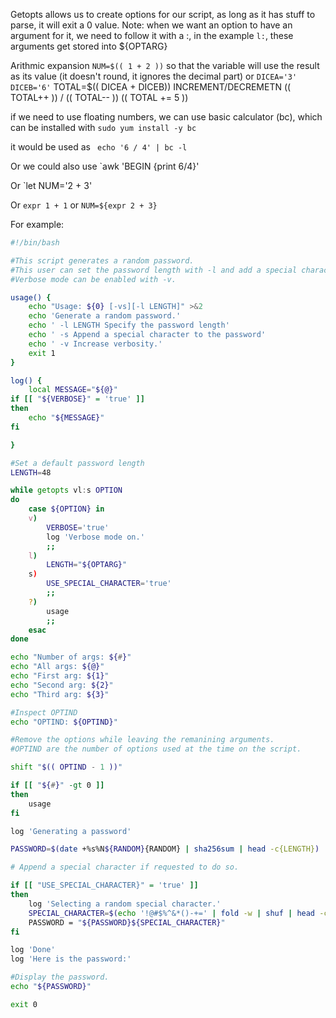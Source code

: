 Getopts allows us to create options for our script, as long as it has stuff to parse, it will exit a 0 value.
Note: when we want an option to have an argument for it, we need to follow it with a :, in the example `l:`, these arguments get stored into ${OPTARG}


Arithmic expansion `NUM=$(( 1 + 2 ))` so that the variable will use the result as its value (it doesn't round, it ignores the decimal part)
or `DICEA='3'` `DICEB='6'` TOTAL=$(( DICEA + DICEB))
INCREMENT/DECREMETN (( TOTAL++ )) / (( TOTAL-- )) (( TOTAL += 5 ))

if we need to use floating numbers, we can use basic calculator (bc), which can be installed with `sudo yum install -y bc`

it would be used as ` echo '6 / 4' | bc -l`

Or we could also use `awk 'BEGIN {print 6/4}' 

Or `let NUM='2 + 3'

Or `expr 1 + 1` or `NUM=${expr 2 + 3}`



For example:

```bash
#!/bin/bash

#This script generates a random password.
#This user can set the password length with -l and add a special character with -s.
#Verbose mode can be enabled with -v.

usage() {
	echo "Usage: ${0} [-vs][-l LENGTH]" >&2
	echo 'Generate a random password.'
	echo ' -l LENGTH Specify the password length'
	echo ' -s Append a special character to the password'
	echo ' -v Increase verbosity.'
	exit 1
}

log() {
	local MESSAGE="${@}"
if [[ "${VERBOSE}" = 'true' ]]
then
	echo "${MESSAGE}"
fi

}

#Set a default password length
LENGTH=48

while getopts vl:s OPTION
do
	case ${OPTION} in
	v) 
		VERBOSE='true'
		log 'Verbose mode on.'
		;;
	l)
		LENGTH="${OPTARG}"
	s) 
		USE_SPECIAL_CHARACTER='true'
		;;
	?)
		usage
		;;
	esac
done

echo "Number of args: ${#}"
echo "All args: ${@}"
echo "First arg: ${1}"
echo "Second arg: ${2}"
echo "Third arg: ${3}"

#Inspect OPTIND
echo "OPTIND: ${OPTIND}"

#Remove the options while leaving the remanining arguments.
#OPTIND are the number of options used at the time on the script.

shift "$(( OPTIND - 1 ))"

if [[ "${#}" -gt 0 ]]
then
	usage
fi

log 'Generating a password'

PASSWORD=$(date +%s%N${RANDOM}{RANDOM} | sha256sum | head -c{LENGTH})

# Append a special character if requested to do so.

if [[ "USE_SPECIAL_CHARACTER}" = 'true' ]]
then
	log 'Selecting a random special character.'
	SPECIAL_CHARACTER=$(echo '!@#$%^&*()-+=' | fold -w | shuf | head -c1)
	PASSWORD = "${PASSWORD}${SPECIAL_CHARACTER}"
fi

log 'Done'
log 'Here is the password:'

#Display the password.
echo "${PASSWORD}"

exit 0

```
